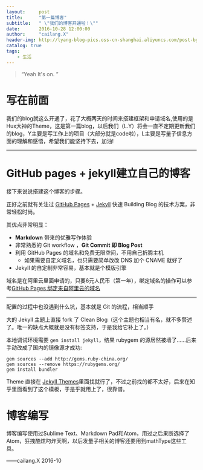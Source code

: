 ```yaml
---
layout:     post
title:      "第一篇博客"
subtitle:   " \"我们的博客开通啦！\""
date:       2016-10-28 12:00:00
author:     "cailang.X"
header-img: http://lyang-blog-pics.oss-cn-shanghai.aliyuncs.com/post-bg-2016/post-bg-2015.jpg?x-oss-process=image"
catalog: true
tags:
    - 生活
---
```


> “Yeah It's on. ”


# 写在前面

我们的blog就这么开通了，花了大概两天的时间来搭建框架和申请域名,使用的是Hux大神的Theme，这是第一篇blog，以后我们（L.Y）将会一直不定期更新我们的blog，Y主要是写工作上的项目（大部分就是code啦），L主要是写量子信息方面的理解和感悟，希望我们能坚持下去，加油!

---

# GitHub pages + jekyll建立自己的博客

接下来说说搭建这个博客的步骤。  

正好之前就有关注过 [GitHub Pages](https://pages.github.com/) + [Jekyll](http://jekyllrb.com/) 快速 Building Blog 的技术方案，非常轻松时尚。

其优点非常明显：

* **Markdown** 带来的优雅写作体验
* 非常熟悉的 Git workflow ，**Git Commit 即 Blog Post**
* 利用 GitHub Pages 的域名和免费无限空间，不用自己折腾主机
	* 如果需要自定义域名，也只需要简单改改 DNS 加个 CNAME 就好了
* Jekyll 的自定制非常容易，基本就是个模版引擎

域名是在阿里云里面申请的，只要6元人民币（第一年），绑定域名的操作可以参考[GitHub Pages 绑定来自阿里云的域名](http://blog.csdn.net/yuan3065/article/details/51594454)



---

配置的过程中也没遇到什么坑，基本就是 Git 的流程，相当顺手

大的 Jekyll 主题上直接 fork 了 Clean Blog（这个主题也相当有名，就不多赘述了。唯一的缺点大概就是没有标签支持，于是我给它补上了。）

本地调试环境需要 `gem install jekyll`，结果 rubygem 的源居然被墙了……后来手动改成了国内的镜像源才成功:

```
gem sources --add http://gems.ruby-china.org/
gem sources --remove https://rubygems.org/
gem install bundler
```

Theme 直接在 [Jekyll Themes](jekyllthemes.org/)里面找就行了，不过之前找的都不太好，后来在知乎里面看到了这个模板，于是乎就用上了，很靠谱。

# 博客编写

博客编写使用过Sublime Text、Markdown Pad和Atom，用过之后果断选择了Atom，狂拽酷炫叼炸天啊，以后发量子相关的博客还要用到mathType这些工具。

——cailang.X 2016-10

